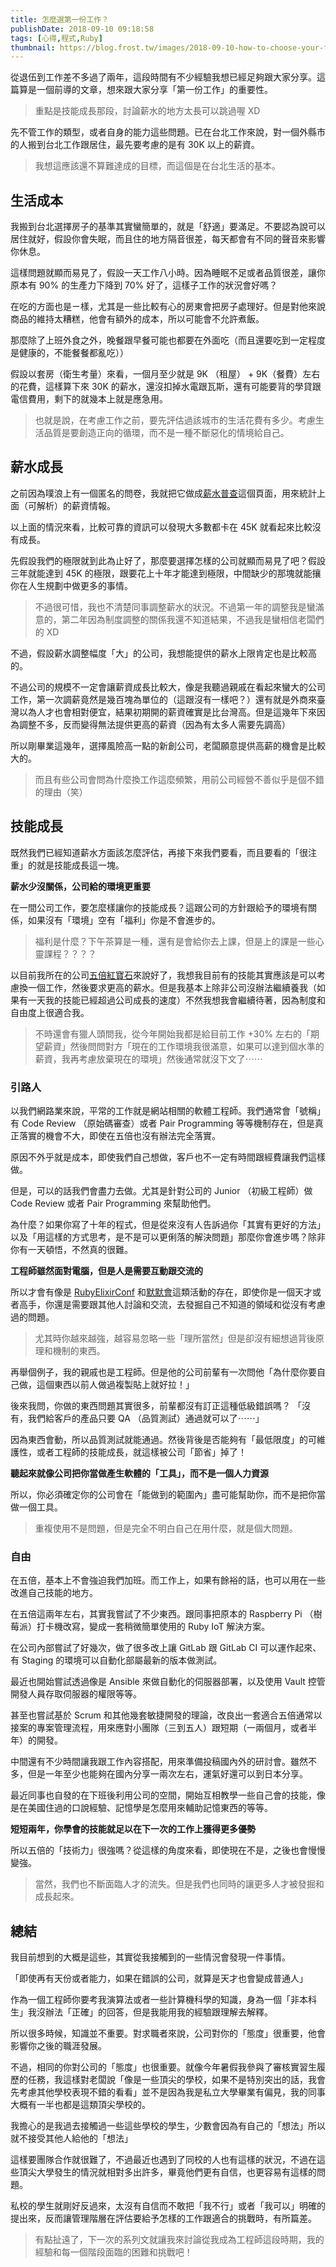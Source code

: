```yaml
---
title: 怎麼選第一份工作？
publishDate: 2018-09-10 09:18:58
tags: [心得,程式,Ruby]
thumbnail: https://blog.frost.tw/images/2018-09-10-how-to-choose-your-first-job/thumbnail.jpg
---
```


從退伍到工作差不多過了兩年，這段時間有不少經驗我想已經足夠跟大家分享。這篇算是一個前導的文章，想來跟大家分享「第一份工作」的重要性。

> 重點是技能成長那段，討論薪水的地方太長可以跳過喔 XD

<!--more-->

先不管工作的類型，或者自身的能力這些問題。已在台北工作來說，對一個外縣市的人搬到台北工作跟居住，最先要考慮的是有 30K 以上的薪資。

> 我想這應該還不算難達成的目標，而這個是在台北生活的基本。

## 生活成本

我搬到台北選擇房子的基準其實蠻簡單的，就是「舒適」要滿足。不要認為說可以居住就好，假設你會失眠，而且住的地方隔音很差，每天都會有不同的聲音來影響你休息。

這樣問題就顯而易見了，假設一天工作八小時。因為睡眠不足或者品質很差，讓你原本有 90% 的生產力下降到 70% 好了，這樣子工作的狀況會好嗎？

在吃的方面也是ㄧ樣，尤其是一些比較有心的房東會把房子處理好。但是對他來說商品的維持太糟糕，他會有額外的成本，所以可能會不允許煮飯。

那麼除了上班外食之外，晚餐跟早餐可能也都要在外面吃（而且還要吃到一定程度是健康的，不能餐餐都亂吃））

假設以套房（衛生考量）來看，一個月至少就是 9K （租屋） + 9K（餐費）左右的花費，這樣算下來 30K 的薪水，還沒扣掉水電跟瓦斯，還有可能要背的學貸跟電信費用，剩下的就幾本上就是應急用。

> 也就是說，在考慮工作之前，要先評估過該城市的生活花費有多少。考慮生活品質是要創造正向的循環，而不是一種不斷惡化的情境給自己。

## 薪水成長

之前因為噗浪上有一個匿名的問卷，我就把它做成[薪水普查](https://frost.tw/plurk-salary/)這個頁面，用來統計上面（可解析）的薪資情報。

以上面的情況來看，比較可靠的資訊可以發現大多數都卡在 45K 就看起來比較沒有成長。

先假設我們的極限就到此為止好了，那麼要選擇怎樣的公司就顯而易見了吧？假設三年就能達到 45K 的極限，跟要花上十年才能達到極限，中間缺少的那塊就能攘你在人生規劃中做更多的事情。

> 不過很可惜，我也不清楚同事調整薪水的狀況。不過第一年的調整我是蠻滿意的，第二年因為制度調整的關係我還不知道結果，不過我是蠻相信老闆們的 XD

不過，假設薪水調整幅度「大」的公司，我想能提供的薪水上限肯定也是比較高的。

不過公司的規模不一定會讓薪資成長比較大，像是我聽過親戚在看起來蠻大的公司工作，第一次調薪竟然是幾百塊為單位的（這跟沒有一樣吧？）還有就是外商來臺灣以為人才也會相對便宜，結果初期開的薪資確實是比台灣高。但是這幾年下來因為調整不多，反而變得無法提供更高的薪資（因為有太多人需要先調高）

所以剛畢業這幾年，選擇風險高一點的新創公司，老闆願意提供高薪的機會是比較大的。

> 而且有些公司會問為什麼換工作這麼頻繁，用前公司經營不善似乎是個不錯的理由（笑）

## 技能成長

既然我們已經知道薪水方面該怎麼評估，再接下來我們要看，而且要看的「很注重」的就是技能成長這一塊。

**薪水少沒關係，公司給的環境更重要**

在一間公司工作，要怎麼樣讓你的技能成長？這跟公司的方針跟給予的環境有關係，如果沒有「環境」空有「福利」你是不會進步的。

> 福利是什麼？下午茶算是一種，還有是會給你去上課，但是上的課是一些心靈課程？？？？

以目前我所在的公司[五倍紅寶石](https://5xruby.tw)來說好了，我想我目前有的技能其實應該是可以考慮換一個工作，然後要求更高的薪水。但是我基本上除非公司沒辦法繼續養我（如果有一天我的技能已經超過公司成長的速度）不然我想我會繼續待著，因為制度和自由度上很適合我。

> 不時還會有獵人頭問我，從今年開始我都是給目前工作 +30% 左右的「期望薪資」然後問問對方「現在的工作環境我很滿意，如果可以達到個水準的薪資，我再考慮放棄現在的環境」然後通常就沒下文了⋯⋯

### 引路人

以我們網路業來說，平常的工作就是網站相關的軟體工程師。我們通常會「號稱」有 Code Review （原始碼審查）或者 Pair Programming 等等機制存在，但是真正落實的機會不大，即使在五倍也沒有辦法完全落實。

原因不外乎就是成本，即使我們自己想做，客戶也不一定有時間跟經費讓我們這樣做。

但是，可以的話我們會盡力去做。尤其是針對公司的 Junior （初級工程師）做 Code Review 或者 Pair Programming 來幫助他們。

為什麼？如果你寫了十年的程式，但是從來沒有人告訴過你「其實有更好的方法」以及「用這樣的方式思考，是不是可以更俐落的解決問題」那麼你會進步嗎？除非你有一天頓悟，不然真的很難。

**工程師雖然面對電腦，但是人是需要互動跟交流的**

所以才會有像是 [RubyElixirConf](https://2018.rubyconf.tw/) 和[默默會](https://www.facebook.com/rubymokumokukai/)這類活動的存在，即使你是一個天才或者高手，你還是需要跟其他人討論和交流，去發掘自己不知道的領域和從沒有考慮過的問題。

> 尤其時你越來越強，越容易忽略一些「理所當然」但是卻沒有細想過背後原理和機制的東西。

再舉個例子，我的親戚也是工程師。但是他的公司前輩有一次問他「為什麼你要自己做，這個東西以前人做過複製貼上就好拉！」

後來我問，你做的東西問題其實很多，前輩都沒有訂正這種低級錯誤嗎？
「沒有，我們給客戶的產品只要 QA （品質測試）通過就可以了⋯⋯」

因為東西會動，所以品質測試就能通過。然後背後是否能夠有「最低限度」的可維護性，或者工程師的技能成長，就這樣被公司「節省」掉了！

**聽起來就像公司把你當做產生軟體的「工具」，而不是一個人力資源**

所以，你必須確定你的公司會在「能做到的範圍內」盡可能幫助你，而不是把你當做一個工具。

> 重複使用不是問題，但是完全不明白自己在用什麼，就是個大問題。

### 自由

在五倍，基本上不會強迫我們加班。而工作上，如果有餘裕的話，也可以用在一些改進自己技能的地方。

在五倍這兩年左右，其實我嘗試了不少東西。跟同事把原本的 Raspberry Pi （樹莓派）打卡機改寫，變成一套稍微簡單使用的 Ruby IoT 解決方案。

在公司內部嘗試了好幾次，做了很多改上讓 GitLab 跟 GitLab CI 可以運作起來、有 Staging 的環境可以自動化部屬最新的版本做測試。

最近也開始嘗試透過像是 Ansible 來做自動化的伺服器部署，以及使用 Vault 控管開發人員存取伺服器的權限等等。

甚至也嘗試基於 Scrum 和其他幾套敏捷開發的理論，改良出一套適合五倍通常以接案的專案管理流程，用來應對小團隊（三到五人）跟短期（一兩個月，或者半年）的開發。

中間還有不少時間讓我跟工作內容搭配，用來準備投稿國內外的研討會。雖然不多，但是一年至少也能夠在國內分享一兩次左右，運氣好還可以到日本分享。

最近同事也自發的在下班後利用公司的空間，開始互相教學一些自己會的技能，像是在美國住過的口說經驗、記憶學是怎麼用來輔助記憶東西的等等。

**短短兩年，你學會的技能就足以在下一次的工作上獲得更多優勢**

所以五倍的「技術力」很強嗎？從這樣的角度來看，即使現在不是，之後也會慢慢變強。

> 當然，我們也不斷面臨人才的流失。但是我們也同時的讓更多人才被發掘和成長起來。

## 總結

我目前想到的大概是這些，其實從我接觸到的一些情況會發現一件事情。

「即使再有天份或者能力，如果在錯誤的公司，就算是天才也會變成普通人」

作為一個工程師你要考我演算法或者一些計算機科學的知識，身為一個「非本科生」我沒辦法「正確」的回答，但是我能用我的經驗跟理解去解釋。

所以很多時候，知識並不重要。對求職者來說，公司對你的「態度」很重要，他會影響你之後的職涯發展。

不過，相同的你對公司的「態度」也很重要。就像今年暑假我參與了審核實習生履歷的任務，我這樣對老闆說「像是一些頂尖的學校，如果不是特別突出的話，我會先考慮其他學校表現不錯的看看」並不是因為我是私立大學畢業有偏見，我的同事大概有一半也都是這類頂尖學校的。

我擔心的是我過去接觸過一些這些學校的學生，少數會因為有自己的「想法」所以就不接受其他人給他的「想法」

這樣要團隊合作就很難了，不過最近也遇到了同校的人也有這樣的狀況，不過在這些頂尖大學發生的情況就相對多出許多，畢竟他們更有自信，也更容易有這樣的問題。

私校的學生就剛好反過來，太沒有自信而不敢把「我不行」或者「我可以」明確的提出來，反而讓管理階層在評估要給予怎樣的工作跟適合的挑戰時，有所篇差。

> 有點扯遠了，下一次的系列文就讓我來討論從我成為工程師這段時期，我的經驗和每一個階段面臨的困難和挑戰吧！
